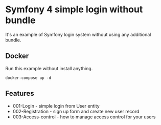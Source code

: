 # Symfony 4 simple login without bundle

It's an example of Symfony login system without using any additional bundle.

## Docker
Run this example without install anything. 

``docker-compose up -d``

## Features
* 001-Login - simple login from User entity
* 002-Registration - sign up form and create new user record
* 003-Access-control - how to manage access control for your users